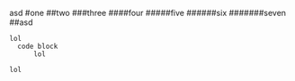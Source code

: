 asd
#one
##two
###three
####four
#####five
######six
#######seven
##asd

```
lol
  code block
      lol

```

`lol`
